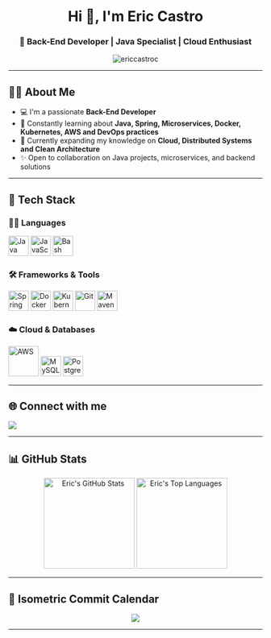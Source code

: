 <h1 align="center">Hi 👋, I'm Eric Castro</h1>
<h3 align="center">🚀 Back-End Developer | Java Specialist | Cloud Enthusiast</h3>

<p align="center">
  <img src="https://komarev.com/ghpvc/?username=ericcastroc&label=Profile%20views&color=0e75b6&style=flat" alt="ericcastroc" />
</p>

---

## 👨‍💻 About Me

- 💻 I'm a passionate **Back-End Developer**
- 🚀 Constantly learning about **Java, Spring, Microservices, Docker, Kubernetes, AWS and DevOps practices**
- 🎯 Currently expanding my knowledge on **Cloud, Distributed Systems and Clean Architecture**
- ✨ Open to collaboration on Java projects, microservices, and backend solutions

---

## 🚀 Tech Stack

### 👨‍💻 Languages
<p align="left">
  <img src="https://cdn.jsdelivr.net/gh/devicons/devicon/icons/java/java-original.svg" width="40" alt="Java"/>
  <img src="https://cdn.jsdelivr.net/gh/devicons/devicon/icons/javascript/javascript-original.svg" width="40" alt="JavaScript"/>
  <img src="https://cdn.jsdelivr.net/gh/devicons/devicon/icons/bash/bash-original.svg" width="40" alt="Bash"/>
</p>

### 🛠️ Frameworks & Tools
<p align="left">
  <img src="https://cdn.jsdelivr.net/gh/devicons/devicon/icons/spring/spring-original.svg" width="40" alt="Spring"/>
  <img src="https://cdn.jsdelivr.net/gh/devicons/devicon/icons/docker/docker-original.svg" width="40" alt="Docker"/>
  <img src="https://cdn.jsdelivr.net/gh/devicons/devicon/icons/kubernetes/kubernetes-plain.svg" width="40" alt="Kubernetes"/>
  <img src="https://cdn.jsdelivr.net/gh/devicons/devicon/icons/git/git-original.svg" width="40" alt="Git"/>
  <img src="https://cdn.jsdelivr.net/gh/devicons/devicon/icons/maven/maven-original.svg" width="40" alt="Maven"/>
</p>

### ☁️ Cloud & Databases
<p align="left">
  <img src="https://upload.wikimedia.org/wikipedia/commons/9/93/Amazon_Web_Services_Logo.svg" width="60" alt="AWS"/>
  <img src="https://cdn.jsdelivr.net/gh/devicons/devicon/icons/mysql/mysql-original.svg" width="40" alt="MySQL"/>
  <img src="https://cdn.jsdelivr.net/gh/devicons/devicon/icons/postgresql/postgresql-original.svg" width="40" alt="PostgreSQL"/>
</p>

---

## 🌐 Connect with me
<p align="left">
  <a href="https://linkedin.com/in/ericcastroc" target="_blank">
    <img src="https://img.shields.io/badge/-LinkedIn-%230077B5?style=for-the-badge&logo=linkedin&logoColor=white"/>
  </a>
</p>

---

## 📊 GitHub Stats

<div align="center">
  <img height="180em" src="https://github-readme-stats.vercel.app/api?username=ericcastroc&show_icons=true&theme=radical&border_radius=10&locale=en&count_private=true&include_all_commits=true" alt="Eric's GitHub Stats"/>
  <img height="180em" src="https://github-readme-stats.vercel.app/api/top-langs?username=ericcastroc&show_icons=true&theme=radical&locale=en&layout=compact" alt="Eric's Top Languages"/>
</div>

---


## 📅 Isometric Commit Calendar

<p align="center">
  <img src="./assets/isometric-calendar.svg"/>
</p>

---
